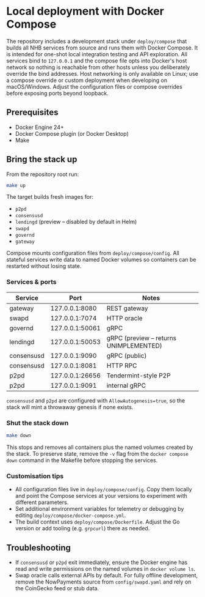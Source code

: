 # Local deployment with Docker Compose

The repository includes a development stack under `deploy/compose` that
builds all NHB services from source and runs them with Docker Compose.
It is intended for one-shot local integration testing and API exploration.
All services bind to `127.0.0.1` and the compose file opts into Docker's host
network so nothing is reachable from other hosts unless you deliberately
override the bind addresses. Host networking is only available on Linux; use a
compose override or custom deployment when developing on macOS/Windows.
Adjust the configuration files or compose overrides before exposing ports
beyond loopback.

## Prerequisites

- Docker Engine 24+
- Docker Compose plugin (or Docker Desktop)
- Make

## Bring the stack up

From the repository root run:

```sh
make up
```

The target builds fresh images for:

- `p2pd`
- `consensusd`
- `lendingd` (preview – disabled by default in Helm)
- `swapd`
- `governd`
- `gateway`

Compose mounts configuration files from `deploy/compose/config`. All stateful
services write data to named Docker volumes so containers can be restarted
without losing state.

### Services & ports

| Service      | Port | Notes |
|--------------|------|-------|
| gateway      | 127.0.0.1:8080 | REST gateway |
| swapd        | 127.0.0.1:7074 | HTTP oracle |
| governd      | 127.0.0.1:50061 | gRPC |
| lendingd     | 127.0.0.1:50053 | gRPC (preview – returns UNIMPLEMENTED) |
| consensusd   | 127.0.0.1:9090 | gRPC (public) |
| consensusd   | 127.0.0.1:8081 | HTTP RPC |
| p2pd         | 127.0.0.1:26656 | Tendermint-style P2P |
| p2pd         | 127.0.0.1:9091 | internal gRPC |

`consensusd` and `p2pd` are configured with `AllowAutogenesis=true`, so the
stack will mint a throwaway genesis if none exists.

### Shut the stack down

```sh
make down
```

This stops and removes all containers plus the named volumes created by the
stack. To preserve state, remove the `-v` flag from the `docker compose down`
command in the Makefile before stopping the services.

### Customisation tips

- All configuration files live in `deploy/compose/config`. Copy them locally
  and point the Compose services at your versions to experiment with
  different parameters.
- Set additional environment variables for telemetry or debugging by editing
  `deploy/compose/docker-compose.yml`.
- The build context uses `deploy/compose/Dockerfile`. Adjust the Go version
  or add tooling (e.g. `grpcurl`) there as needed.

## Troubleshooting

- If `consensusd` or `p2pd` exit immediately, ensure the Docker engine has read
  and write permissions on the named volumes in `docker volume ls`.
- Swap oracle calls external APIs by default. For fully offline development,
  remove the NowPayments source from `config/swapd.yaml` and rely on
  the CoinGecko feed or stub data.
